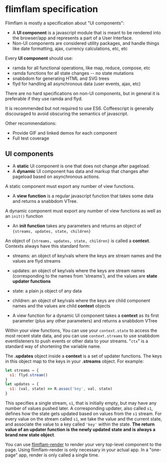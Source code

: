 
# flimflam specification

Flimflam is mostly a specification about "UI components":

- A **UI component** is a javascript module that is meant to be rendered into the browser/app and represents a part of a User Interface.
- Non-UI components are considered utility packages, and handle things like date formatting, ajax, currency calculations, etc, etc

Every **UI component** should use:

- ramda for all functional operations, like map, reduce, compose, etc
- ramda functions for all state changes -- no state mutations 
- snabbdom for generating HTML and SVG trees
- flyd for handling all asynchronous data (user events, ajax, etc)

There are no hard specifications on non-UI components, but in general it is preferable if they use ramda and flyd.

It is recommended but not required to use ES6. Coffeescript is generally discouraged to avoid obscuring the semantics of javascript.

Other recommendations:
- Provide GIF and linked demos for each component
- Full test coverage

## UI components

- A **static** UI component is one that does not change after pageload.
- A **dynamic** UI component has data and markup that changes after pageload based on asynchronous actions.

A static component must export any number of view functions.

- A **view function** is a regular javascript function that takes some data and returns a snabbdom VTree.

A dynamic component must export any number of view functions as well as an `init()` function

- An **init function** takes any parameters and returns an object of `{streams, updates, state, children}`

An object of `{streams, updates, state, children}` is called a **context**. Contexts always have this standard form:

- streams: an object of key/vals where the keys are stream names and the values are flyd streams
- updates: an object of key/vals where the keys are stream names (corresponding to the names from 'streams'), and the values are **state updater functions**
- state: a plain js object of any data
- children: an object of key/vals where the keys are child component names and the values are child **context** objects

- A view function for a dynamic UI component takes a **context** as its first parameter (plus any other parameters) and returns a snabbdom VTree

Within your view functions, You can use your `context.state` to access the most recent state data, and you can use `context.streams` to use snabbdom eventlisteners to push events or other data to your streams. "`ctx`" is a standard way of shortening the variable name.

The **.updates** object inside a **context** is a set of updater functions. The keys in this object map to the keys in your **.streams** object. For example:

```js
let streams = {
  s1: flyd.stream()
}
let updates = {
  s1: (val, state) => R.assoc('key', val, state)
}
```

This specifies a single stream, `s1`, that is initially empty, but may have any number of values pushed later. A corresponding updater, also called `s1`, defines how the state gets updated based on values from the `s1` stream. For every value on the stream called `s1`, we take the value and the current state, and associate the value to a key called `'key'` within the state. **The return value of an updater function is the newly updated state and is always a brand new state object**.

You can use [flimflam-render](https://github.com/jayrbolton/flimflam-render) to render your very top-level component to the page. Using flimflam-render is only necessary in your actual app. In a "one-page" app, render is only called a single time.

